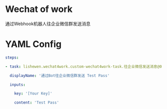 # Wechat of work
通过Webhook机器人往企业微信群发送消息

# YAML Config
```YAML
steps:

- task: lishewen.wechat4work.custom-wechat4work-task.往企业微信发送消息@0

  displayName: '通过Bot往企业微信群发送 Test Pass'

  inputs:

    key: '[Your Key]'

    content: 'Test Pass'

```